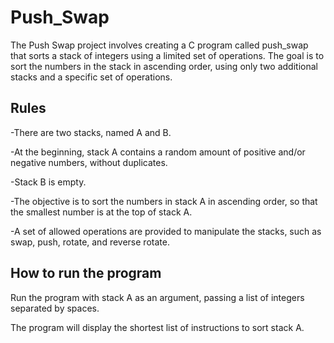 
# Push_Swap

The Push Swap project involves creating a C program called push_swap that sorts a stack of integers using a limited set of operations. The goal is to sort the numbers in the stack in ascending order, using only two additional stacks and a specific set of operations.






## Rules

-There are two stacks, named A and B.

-At the beginning, stack A contains a random amount of positive and/or negative numbers, without duplicates.

-Stack B is empty.

-The objective is to sort the numbers in stack A in ascending order, so that the smallest number is at the top of stack A.

-A set of allowed operations are provided to manipulate the stacks, such as swap, push, rotate, and reverse rotate.

## How to run the program

Run the program with stack A as an argument, passing a list of integers separated by spaces.

The program will display the shortest list of instructions to sort stack A.